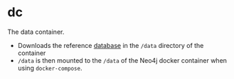 # **dc**
The data container.

* Downloads the reference [database](https://zenodo.org/record/252101#.WIHfgvF95hH) in the `/data` directory of the container
* `/data` is then mounted to the `/data` of the Neo4j docker container when using `docker-compose`.
